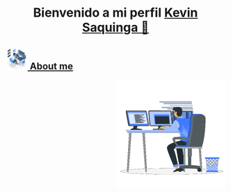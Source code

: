 <p align="center">
  <h1 align="center">Bienvenido a mi perfil  <a href="https://github.com/KEVIN-XTREM-2023">Kevin Saquinga 👋</h1>
</p>


## <picture><img src = "https://github.com/0xAbdulKhalid/0xAbdulKhalid/raw/main/assets/mdImages/programming.svg" width = 50px></picture> **About me**

<picture> <img align="right" src="https://github.com/0xAbdulKhalid/0xAbdulKhalid/raw/main/assets/mdImages/Right_Side.gif" width = 250px></picture>

<br>
